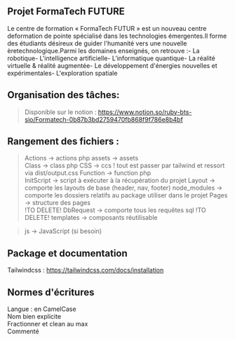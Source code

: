 ## Projet FormaTech FUTURE

Le centre de formation « FormaTech FUTUR » est un nouveau centre deformation de pointe spécialisé dans les technologies émergentes.Il forme des étudiants désireux de guider l'humanité vers une nouvelle èretechnologique.Parmi les domaines enseignés, on retrouve :- La robotique- L'intelligence artificielle- L’informatique quantique- La réalité virtuelle & réalité augmentée- Le développement d'énergies nouvelles et expérimentales- L'exploration spatiale

## Organisation des tâches:

> Disponible sur le notion :
> <https://www.notion.so/ruby-bts-sio/Formatech-0b87b3bd2759470fb868f9f786e8b4bf>

## Rangement des fichiers :

> Actions -> actions php
> assets -> assets  
> Class -> class php
> CSS -> ccs ! tout est passer par tailwind et ressort via dist/output.css
> Function -> function php  
> InitScript -> script à exécuter à la récupération du projet
> Layout -> comporte les layouts de base (header, nav, footer)
> node_modules -> comporte les dossiers relatifs au package utiliser dans le projet
> Pages -> structure des pages  
> !TO DELETE! DbRequest -> comporte tous les requêtes sql !TO DELETE!
> templates -> composants réutilisable

> js -> JavaScript (si besoin)

## Package et documentation

Tailwindcss : <https://tailwindcss.com/docs/installation>

## Normes d'écritures

Langue : en
CamelCase  
Nom bien explicite  
Fractionner et clean au max  
Commenté

